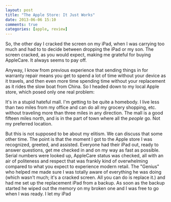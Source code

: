 ```yaml
---
layout: post
title: "The Apple Store: It Just Works"
date: 2013-06-06 15:10
comments: true
categories: [apple, review]
---
```


So, the other day I cracked the screen on my iPad, when I was carrying too much and had to to decide between dropping the iPad or my son. The screen cracked, as you would expect, making me grateful for buying AppleCare. It always seems to pay off. 

Anyway, I know from previous experience that sending things in for warranty repair means you get to spend a lot of time without your device as it travels, and then even more time spending time without your replacement as it rides the slow boat from China. So I headed down to my local Apple store, which posed only one real problem:

It's in a stupid hateful mall. I'm getting to be quite a homebody. I live less than two miles from my office and can do all my grocery shopping, etc. without traveling more than three miles in any direction. The mall is a good fifteen miles north, and is in the part of town where all the *people* go. Not my preferred location. 

But this is not supposed to be about my elitism. We can discuss that some other time. The point is that the moment I got to the Apple store I was recognized, greeted, and assisted. Everyone had their iPad out, ready to answer questions, get me checked in and on my way as fast as possible. Serial numbers were looked up, AppleCare status was checked, all with an air of politeness and respect that was frankly kind of overwhelming compared to what you expect to experience modern retail. The "Genius" who helped me made sure I was totally aware of everything he was doing (which wasn't much; it's a cracked screen. All you can do is replace it.) and had me set up the replacement iPad from a backup. As soon as the backup started he wiped out the memory on my broken one and I was free to go when I was ready. I let my iPad 